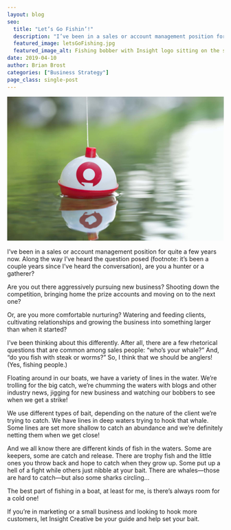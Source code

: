 ```yaml
---
layout: blog
seo:
  title: "Let’s Go Fishin’!"
  description: "I’ve been in a sales or account management position for quite a few years now. Along the way I’ve heard the question posed"
  featured_image: letsGoFishing.jpg
  featured_image_alt: Fishing bobber with Insight logo sitting on the surface of water
date: 2019-04-10
author: Brian Brost
categories: ["Business Strategy"]
page_class: single-post
---
```


![Fishing bobber with Insight logo sitting on the surface of water](letsGoFishing.jpg)

I’ve been in a sales or account management position for quite a few years now. Along the way I’ve heard the question posed (footnote: it’s been a couple years since I’ve heard the conversation), are you a hunter or a gatherer?

Are you out there aggressively pursuing new business? Shooting down the competition, bringing home the prize accounts and moving on to the next one?

Or, are you more comfortable nurturing? Watering and feeding clients, cultivating relationships and growing the business into something larger than when it started?

I’ve been thinking about this differently. After all, there are a few rhetorical questions that are common among sales people: “who’s your whale?” And, “do you fish with steak or worms?” So, I think that we should be anglers! (Yes, fishing people.)

Floating around in our boats, we have a variety of lines in the water. We’re trolling for the big catch, we’re chumming the waters with blogs and other industry news, jigging for new business and watching our bobbers to see when we get a strike!

We use different types of bait, depending on the nature of the client we’re trying to catch. We have lines in deep waters trying to hook that whale. Some lines are set more shallow to catch an abundance and we’re definitely netting them when we get close!

And we all know there are different kinds of fish in the waters. Some are keepers, some are catch and release. There are trophy fish and the little ones you throw back and hope to catch when they grow up. Some put up a hell of a fight while others just nibble at your bait. There are whales—those are hard to catch—but also some sharks circling…

The best part of fishing in a boat, at least for me, is there’s always room for a cold one!

If you’re in marketing or a small business and looking to hook more customers, let Insight Creative be your guide and help set your bait.
